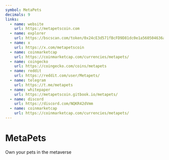 ```yaml
---
symbol: MetaPets
decimals: 9
links:
  - name: website
    url: https://metapetscoin.com
  - name: explorer
    url: https://bscscan.com/token/0x24cE3d571fBcFD9D81dc0e1a560504636a4D046d
  - name: x
    url: https://x.com/metapetscoin
  - name: coinmarketcap
    url: https://coinmarketcap.com/currencies/metapets/
  - name: coingecko
    url: https://coingecko.com/coins/metapets
  - name: reddit
    url: https://reddit.com/user/Metapets/
  - name: telegram
    url: https://t.me/metapets
  - name: whitepaper
    url: https://metapetscoin.gitbook.io/metapets/
  - name: discord
    url: https://discord.com/NQKR42dVmm
  - name: coinmarketcap
    url: https://coinmarketcap.com/currencies/metapets/
---
```


# MetaPets

Own your pets in the metaverse
